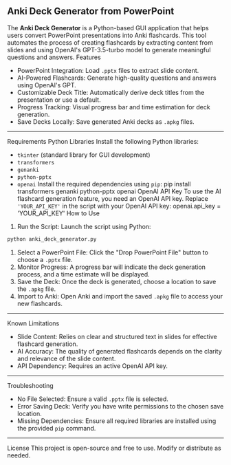 **Anki Deck Generator from PowerPoint**
---
The **Anki Deck Generator** is a Python-based GUI application that helps users convert PowerPoint presentations into Anki flashcards. This tool automates the process of creating flashcards by extracting content from slides and using OpenAI's GPT-3.5-turbo model to generate meaningful questions and answers.
Features
- PowerPoint Integration: Load `.pptx` files to extract slide content.
- AI-Powered Flashcards: Generate high-quality questions and answers using OpenAI's GPT.
- Customizable Deck Title: Automatically derive deck titles from the presentation or use a default.
- Progress Tracking: Visual progress bar and time estimation for deck generation.
- Save Decks Locally: Save generated Anki decks as `.apkg` files.
---
Requirements
Python Libraries
Install the following Python libraries:
- `tkinter` (standard library for GUI development)
- `transformers`
- `genanki`
- `python-pptx`
- `openai`
Install the required dependencies using `pip`:
pip install transformers genanki python-pptx openai
OpenAI API Key
To use the AI flashcard generation feature, you need an OpenAI API key. Replace `'YOUR_API_KEY'` in the script with your OpenAI API key:
openai.api_key = 'YOUR_API_KEY'
How to Use
1. Run the Script: Launch the script using Python:
```bash
python anki_deck_generator.py
```
1. Select a PowerPoint File: Click the "Drop PowerPoint File" button to choose a `.pptx` file.
1. Monitor Progress: A progress bar will indicate the deck generation process, and a time estimate will be displayed.
1. Save the Deck: Once the deck is generated, choose a location to save the `.apkg` file.
1. Import to Anki: Open Anki and import the saved `.apkg` file to access your new flashcards.
---

Known Limitations
- Slide Content: Relies on clear and structured text in slides for effective flashcard generation.
- AI Accuracy: The quality of generated flashcards depends on the clarity and relevance of the slide content.
- API Dependency: Requires an active OpenAI API key.
---
Troubleshooting
- No File Selected: Ensure a valid `.pptx` file is selected.
- Error Saving Deck: Verify you have write permissions to the chosen save location.
- Missing Dependencies: Ensure all required libraries are installed using the provided `pip` command.
---
License
This project is open-source and free to use. Modify or distribute as needed.
